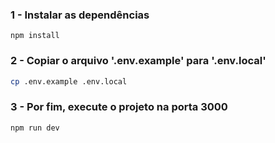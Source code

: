 ### 1 - Instalar as dependências

```
npm install
```

### 2 - Copiar o arquivo '.env.example' para '.env.local'

```bash
cp .env.example .env.local
```

### 3 - Por fim, execute o projeto na porta 3000

```
npm run dev
```
